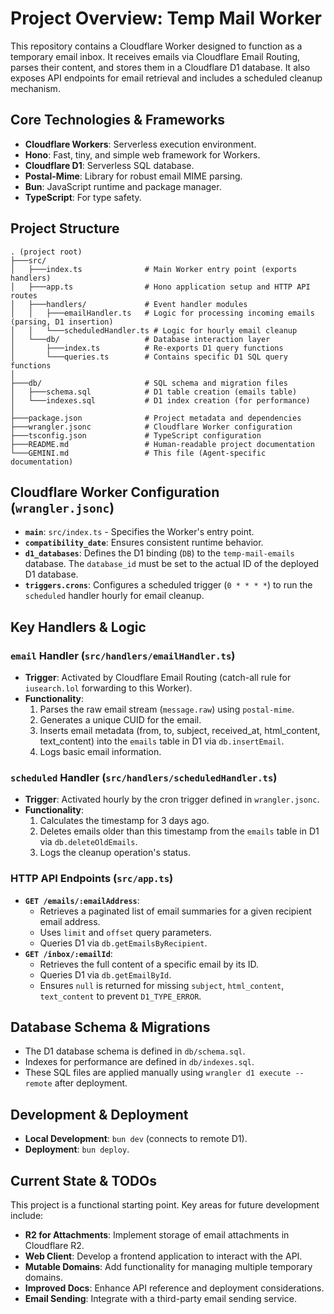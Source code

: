 # Project Overview: Temp Mail Worker

This repository contains a Cloudflare Worker designed to function as a temporary email inbox. It receives emails via Cloudflare Email Routing, parses their content, and stores them in a Cloudflare D1 database. It also exposes API endpoints for email retrieval and includes a scheduled cleanup mechanism.

## Core Technologies & Frameworks

*   **Cloudflare Workers**: Serverless execution environment.
*   **Hono**: Fast, tiny, and simple web framework for Workers.
*   **Cloudflare D1**: Serverless SQL database.
*   **Postal-Mime**: Library for robust email MIME parsing.
*   **Bun**: JavaScript runtime and package manager.
*   **TypeScript**: For type safety.

## Project Structure

```
. (project root)
├───src/
│   ├───index.ts              # Main Worker entry point (exports handlers)
│   ├───app.ts                # Hono application setup and HTTP API routes
│   ├───handlers/             # Event handler modules
│   │   ├───emailHandler.ts   # Logic for processing incoming emails (parsing, D1 insertion)
│   │   └───scheduledHandler.ts # Logic for hourly email cleanup
│   └───db/                   # Database interaction layer
│       ├───index.ts          # Re-exports D1 query functions
│       └───queries.ts        # Contains specific D1 SQL query functions
│
├───db/                       # SQL schema and migration files
│   ├───schema.sql            # D1 table creation (emails table)
│   └───indexes.sql           # D1 index creation (for performance)
│
├───package.json              # Project metadata and dependencies
├───wrangler.jsonc            # Cloudflare Worker configuration
├───tsconfig.json             # TypeScript configuration
├───README.md                 # Human-readable project documentation
└───GEMINI.md                 # This file (Agent-specific documentation)
```

## Cloudflare Worker Configuration (`wrangler.jsonc`)

*   **`main`**: `src/index.ts` - Specifies the Worker's entry point.
*   **`compatibility_date`**: Ensures consistent runtime behavior.
*   **`d1_databases`**: Defines the D1 binding (`DB`) to the `temp-mail-emails` database. The `database_id` must be set to the actual ID of the deployed D1 database.
*   **`triggers.crons`**: Configures a scheduled trigger (`0 * * * *`) to run the `scheduled` handler hourly for email cleanup.

## Key Handlers & Logic

### `email` Handler (`src/handlers/emailHandler.ts`)

*   **Trigger**: Activated by Cloudflare Email Routing (catch-all rule for `iusearch.lol` forwarding to this Worker).
*   **Functionality**:
    1.  Parses the raw email stream (`message.raw`) using `postal-mime`.
    2.  Generates a unique CUID for the email.
    3.  Inserts email metadata (from, to, subject, received_at, html_content, text_content) into the `emails` table in D1 via `db.insertEmail`.
    4.  Logs basic email information.

### `scheduled` Handler (`src/handlers/scheduledHandler.ts`)

*   **Trigger**: Activated hourly by the cron trigger defined in `wrangler.jsonc`.
*   **Functionality**:
    1.  Calculates the timestamp for 3 days ago.
    2.  Deletes emails older than this timestamp from the `emails` table in D1 via `db.deleteOldEmails`.
    3.  Logs the cleanup operation's status.

### HTTP API Endpoints (`src/app.ts`)

*   **`GET /emails/:emailAddress`**:
    *   Retrieves a paginated list of email summaries for a given recipient email address.
    *   Uses `limit` and `offset` query parameters.
    *   Queries D1 via `db.getEmailsByRecipient`.
*   **`GET /inbox/:emailId`**:
    *   Retrieves the full content of a specific email by its ID.
    *   Queries D1 via `db.getEmailById`.
    *   Ensures `null` is returned for missing `subject`, `html_content`, `text_content` to prevent `D1_TYPE_ERROR`.

## Database Schema & Migrations

*   The D1 database schema is defined in `db/schema.sql`.
*   Indexes for performance are defined in `db/indexes.sql`.
*   These SQL files are applied manually using `wrangler d1 execute --remote` after deployment.

## Development & Deployment

*   **Local Development**: `bun dev` (connects to remote D1).
*   **Deployment**: `bun deploy`.

## Current State & TODOs

This project is a functional starting point. Key areas for future development include:

*   **R2 for Attachments**: Implement storage of email attachments in Cloudflare R2.
*   **Web Client**: Develop a frontend application to interact with the API.
*   **Mutable Domains**: Add functionality for managing multiple temporary domains.
*   **Improved Docs**: Enhance API reference and deployment considerations.
*   **Email Sending**: Integrate with a third-party email sending service.
